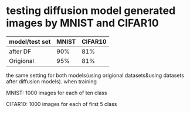 # testing diffusion model generated images by MNIST and CIFAR10

| model/test set | MNIST  | CIFAR10 |
|---------------|--------|---------|
| after DF     | 90% | 81%  |
| Origional    | 95% | 81% |

the same setting for both models(using origional datasets&using datasets after diffusion models).
when training

MNIST: 1000 images for each of ten class

CIFAR10: 1000 images for each of first 5 class

